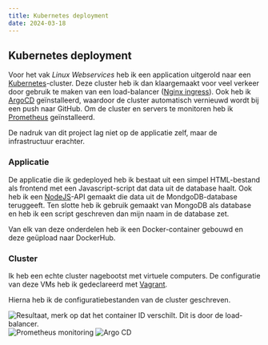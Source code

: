 ```yaml
---
title: Kubernetes deployment
date: 2024-03-18
---
```


## Kubernetes deployment

Voor het vak _Linux Webservices_ heb ik een application uitgerold naar een [Kubernetes](https://kubernetes.io/)-cluster.
Deze cluster heb ik dan klaargemaakt voor veel verkeer door gebruik te maken van een load-balancer ([Nginx ingress](https://docs.nginx.com/nginx-ingress-controller/)).
Ook heb ik [ArgoCD](https://argoproj.github.io/cd/) geïnstalleerd, waardoor de cluster automatisch vernieuwd wordt bij een push naar GitHub.
Om de cluster en servers te monitoren heb ik [Prometheus](https://prometheus.io/docs/introduction/overview/) geïnstalleerd.

De nadruk van dit project lag niet op de applicatie zelf, maar de infrastructuur erachter.

### Applicatie

De applicatie die ik gedeployed heb ik bestaat uit een simpel HTML-bestand als frontend met een Javascript-script dat data uit de database haalt.
Ook heb ik een [NodeJS](https://nodejs.org/en)-API gemaakt die data uit de MondgoDB-database teruggeeft.
Ten slotte heb ik gebruik gemaakt van MongoDB als database en heb ik een script geschreven dan mijn naam in de database zet.

Van elk van deze onderdelen heb ik een Docker-container gebouwd en deze geüpload naar DockerHub.

### Cluster

Ik heb een echte cluster nagebootst met virtuele computers.
De configuratie van deze VMs heb ik gedeclareerd met [Vagrant](https://www.vagrantup.com/).

Hierna heb ik de configuratiebestanden van de cluster geschreven.

![Resultaat, merk op dat het container ID verschilt. Dit is door de load-balancer.](/img/projects/k8s_result.png)
![Prometheus monitoring](/img/projects/k8s_prometheus.png)
![Argo CD](/img/projects/k8s_argocd.png)
